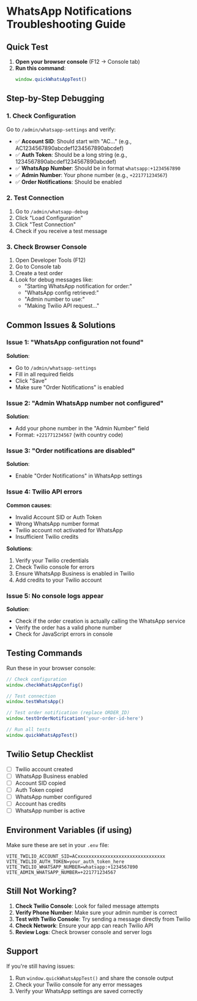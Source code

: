 # WhatsApp Notifications Troubleshooting Guide

## Quick Test

1. **Open your browser console** (F12 → Console tab)
2. **Run this command**:
   ```javascript
   window.quickWhatsAppTest()
   ```

## Step-by-Step Debugging

### 1. Check Configuration
Go to `/admin/whatsapp-settings` and verify:

- ✅ **Account SID**: Should start with "AC..." (e.g., AC1234567890abcdef1234567890abcdef)
- ✅ **Auth Token**: Should be a long string (e.g., 1234567890abcdef1234567890abcdef)
- ✅ **WhatsApp Number**: Should be in format `whatsapp:+1234567890`
- ✅ **Admin Number**: Your phone number (e.g., `+221771234567`)
- ✅ **Order Notifications**: Should be enabled

### 2. Test Connection
1. Go to `/admin/whatsapp-debug`
2. Click "Load Configuration"
3. Click "Test Connection"
4. Check if you receive a test message

### 3. Check Browser Console
1. Open Developer Tools (F12)
2. Go to Console tab
3. Create a test order
4. Look for debug messages like:
   - "Starting WhatsApp notification for order:"
   - "WhatsApp config retrieved:"
   - "Admin number to use:"
   - "Making Twilio API request..."

## Common Issues & Solutions

### Issue 1: "WhatsApp configuration not found"
**Solution**: 
- Go to `/admin/whatsapp-settings`
- Fill in all required fields
- Click "Save"
- Make sure "Order Notifications" is enabled

### Issue 2: "Admin WhatsApp number not configured"
**Solution**:
- Add your phone number in the "Admin Number" field
- Format: `+221771234567` (with country code)

### Issue 3: "Order notifications are disabled"
**Solution**:
- Enable "Order Notifications" in WhatsApp settings

### Issue 4: Twilio API errors
**Common causes**:
- Invalid Account SID or Auth Token
- Wrong WhatsApp number format
- Twilio account not activated for WhatsApp
- Insufficient Twilio credits

**Solutions**:
1. Verify your Twilio credentials
2. Check Twilio console for errors
3. Ensure WhatsApp Business is enabled in Twilio
4. Add credits to your Twilio account

### Issue 5: No console logs appear
**Solution**:
- Check if the order creation is actually calling the WhatsApp service
- Verify the order has a valid phone number
- Check for JavaScript errors in console

## Testing Commands

Run these in your browser console:

```javascript
// Check configuration
window.checkWhatsAppConfig()

// Test connection
window.testWhatsApp()

// Test order notification (replace ORDER_ID)
window.testOrderNotification('your-order-id-here')

// Run all tests
window.quickWhatsAppTest()
```

## Twilio Setup Checklist

- [ ] Twilio account created
- [ ] WhatsApp Business enabled
- [ ] Account SID copied
- [ ] Auth Token copied
- [ ] WhatsApp number configured
- [ ] Account has credits
- [ ] WhatsApp number is active

## Environment Variables (if using)

Make sure these are set in your `.env` file:
```
VITE_TWILIO_ACCOUNT_SID=ACxxxxxxxxxxxxxxxxxxxxxxxxxxxxxxxx
VITE_TWILIO_AUTH_TOKEN=your_auth_token_here
VITE_TWILIO_WHATSAPP_NUMBER=whatsapp:+1234567890
VITE_ADMIN_WHATSAPP_NUMBER=+221771234567
```

## Still Not Working?

1. **Check Twilio Console**: Look for failed message attempts
2. **Verify Phone Number**: Make sure your admin number is correct
3. **Test with Twilio Console**: Try sending a message directly from Twilio
4. **Check Network**: Ensure your app can reach Twilio API
5. **Review Logs**: Check browser console and server logs

## Support

If you're still having issues:
1. Run `window.quickWhatsAppTest()` and share the console output
2. Check your Twilio console for any error messages
3. Verify your WhatsApp settings are saved correctly 
